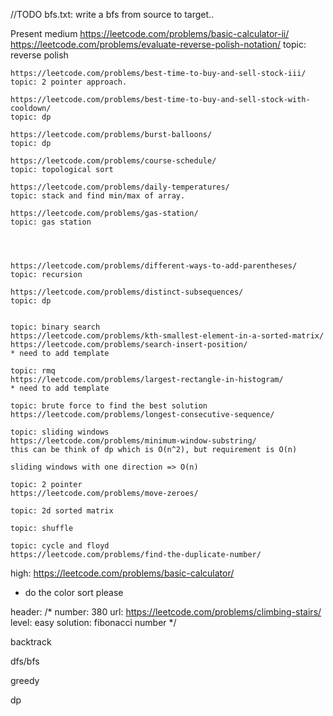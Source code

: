 //TODO bfs.txt: write a bfs from source to target..

Present
medium
    https://leetcode.com/problems/basic-calculator-ii/
    https://leetcode.com/problems/evaluate-reverse-polish-notation/
    topic: reverse polish 

    https://leetcode.com/problems/best-time-to-buy-and-sell-stock-iii/
    topic: 2 pointer approach.

    https://leetcode.com/problems/best-time-to-buy-and-sell-stock-with-cooldown/
    topic: dp

    https://leetcode.com/problems/burst-balloons/
    topic: dp

    https://leetcode.com/problems/course-schedule/
    topic: topological sort

    https://leetcode.com/problems/daily-temperatures/
    topic: stack and find min/max of array.

    https://leetcode.com/problems/gas-station/
    topic: gas station




    https://leetcode.com/problems/different-ways-to-add-parentheses/
    topic: recursion

    https://leetcode.com/problems/distinct-subsequences/
    topic: dp


    topic: binary search
    https://leetcode.com/problems/kth-smallest-element-in-a-sorted-matrix/
    https://leetcode.com/problems/search-insert-position/
    * need to add template

    topic: rmq
    https://leetcode.com/problems/largest-rectangle-in-histogram/
    * need to add template

    topic: brute force to find the best solution
    https://leetcode.com/problems/longest-consecutive-sequence/
    
    topic: sliding windows
    https://leetcode.com/problems/minimum-window-substring/
    this can be think of dp which is O(n^2), but requirement is O(n)

    sliding windows with one direction => O(n)

    topic: 2 pointer
    https://leetcode.com/problems/move-zeroes/

    topic: 2d sorted matrix

    topic: shuffle 

    topic: cycle and floyd
    https://leetcode.com/problems/find-the-duplicate-number/


high:
    https://leetcode.com/problems/basic-calculator/

* do the color sort please

header:
/*
number: 380
url: https://leetcode.com/problems/climbing-stairs/
level: easy
solution: fibonacci number
 */


 backtrack


 dfs/bfs


 greedy


 dp